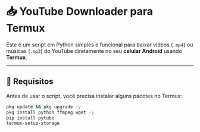 # 📥 YouTube Downloader para Termux

Este é um script em Python simples e funcional para baixar vídeos (`.mp4`) ou músicas (`.mp3`) do YouTube diretamente no seu **celular Android** usando **Termux**.

---

## 📌 Requisitos

Antes de usar o script, você precisa instalar alguns pacotes no Termux:

```bash
pkg update && pkg upgrade -y
pkg install python ffmpeg wget -y
pip install pytube
termux-setup-storage
